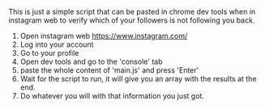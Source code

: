 This is just a simple script that can be pasted in chrome dev tools when in instagram web to verify which of your followers is not following you back.

1. Open instagram web https://www.instagram.com/
2. Log into your account
3. Go to your profile
4. Open dev tools and go to the 'console' tab
5. paste the whole content of 'main.js' and press 'Enter'
6. Wait for the script to run, it will give you an array with the results at the end.
7. Do whatever you will with that information you just got.

